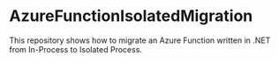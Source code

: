 # AzureFunctionIsolatedMigration
This repository shows how to migrate an Azure Function written in .NET from In-Process to Isolated Process.
